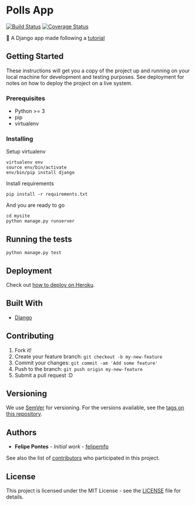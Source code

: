 # Polls App

[![Build Status](https://travis-ci.org/felipemfp/django-polls-app.svg?branch=master)](https://travis-ci.org/felipemfp/django-polls-app) [![Coverage Status](https://coveralls.io/repos/github/felipemfp/django-polls-app/badge.svg?branch=master)](https://coveralls.io/github/felipemfp/django-polls-app?branch=master)

:memo: A Django app made following a [tutorial](https://docs.djangoproject.com/en/1.9/intro/)

## Getting Started

These instructions will get you a copy of the project up and running on your local machine for development and testing purposes. See deployment for notes on how to deploy the project on a live system.

### Prerequisites

- Python >= 3
- pip
- virtualenv

### Installing

Setup virtualenv

```
virtualenv env
source env/bin/activate
env/bin/pip install django
```

Install requirements

```
pip install -r requirements.txt
```

And you are ready to go

```
cd mysite
python manage.py runserver
```

## Running the tests

```
python manage.py test
```

## Deployment

Check out [how to deploy on Heroku](https://devcenter.heroku.com/articles/deploying-python).

## Built With

* [Django](https://www.djangoproject.com/)

## Contributing

1. Fork it!
2. Create your feature branch: `git checkout -b my-new-feature`
3. Commit your changes: `git commit -am 'Add some feature'`
4. Push to the branch: `git push origin my-new-feature`
5. Submit a pull request :D

## Versioning

We use [SemVer](http://semver.org/) for versioning. For the versions available, see the [tags on this repository](https://github.com/felipemfp/django-polls-app/tags). 

## Authors

* **Felipe Pontes** - *Initial work* - [felipemfp](https://github.com/felipemfp)

See also the list of [contributors](https://github.com/felipemfp/django-polls-app/contributors) who participated in this project.

## License

This project is licensed under the MIT License - see the [LICENSE](LICENSE) file for details.
